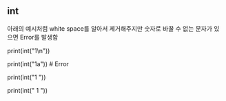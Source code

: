 ## int

아래의 예시처럼 white space를 알아서 제거해주지만 숫자로 바꿀 수 없는 문자가 있으면 Error를 발생함

print(int("1\n"))

print(int("1a")) # Error

print(int("1 "))

print(int("      1   "))